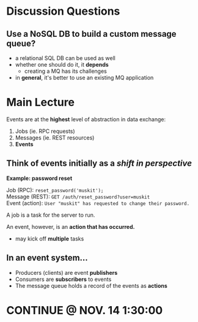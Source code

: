 # Discussion Questions
## Use a NoSQL DB to build a custom message queue?
- a relational SQL DB can be used as well
- whether one should do it, it **depends**
	- creating a MQ has its challenges
- in **general**, it's better to use an existing MQ application

# Main Lecture
Events are at the **highest** level of abstraction in data exchange:
1. Jobs (ie. RPC requests)
2. Messages (ie. REST resources)
3. **Events**

## Think of events initially as a *shift in perspective*
**Example: password reset**

Job (RPC): `reset_password('muskit');`  
Message (REST): `GET /auth/reset_password?user=muskit`  
Event (action): `User "muskit" has requested to change their password.`  

A job is a task for the server to run.

An event, however, is an **action that has occurred.**
- may kick off **multiple** tasks

## In an event system...
- Producers (clients) are event **publishers**
- Consumers are **subscribers** to events
- The message queue holds a record of the events as **actions**

# CONTINUE @ NOV. 14 1:30:00